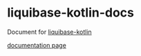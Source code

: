 # liquibase-kotlin-docs
Document for [liquibase-kotlin](https://momosetkn.github.io/liquibase-kotlin)

[documentation page](https://momosetkn.github.io/liquibase-kotlin-docs/)
